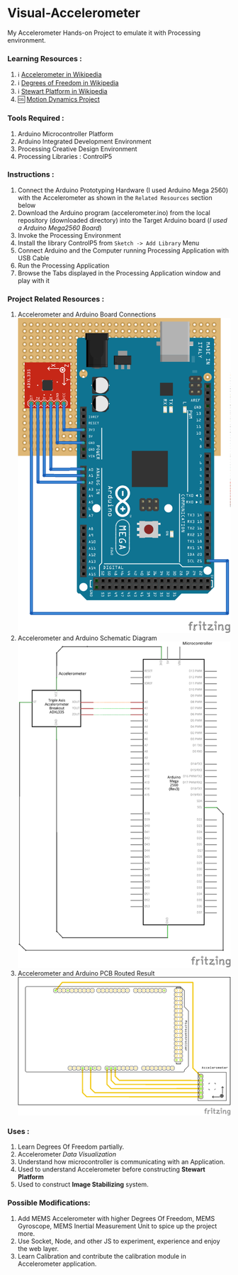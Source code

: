 Visual-Accelerometer
====================

My Accelerometer Hands-on Project to emulate it with Processing environment.

### Learning Resources :

1. :information_source:		[Accelerometer in Wikipedia](https://en.wikipedia.org/wiki/Accelerometer)
2. :information_source:		[Degrees of Freedom in Wikipedia](https://en.wikipedia.org/wiki/Degrees_of_freedom_%28mechanics%29)
3. :information_source:		[Stewart Platform in Wikipedia](https://en.wikipedia.org/wiki/Stewart_platform)
4. :cool:	[Motion Dynamics Project](http://www.fullmotiondynamics.com/)

### Tools Required :

1. Arduino Microcontroller Platform
2. Arduino Integrated Development Environment
3. Processing Creative Design Environment
4. Processing Libraries : ControlP5

### Instructions :

1. Connect the Arduino Prototyping Hardware (I used Arduino Mega 2560) with the Accelerometer as shown in the `Related Resources` section below
2. Download the Arduino program (accelerometer.ino) from the local repository (downloaded directory) into the Target Arduino board (_I used a Arduino Mega2560 Board_)
3. Invoke the Processing Environment
4. Install the library ControlP5 from `Sketch -> Add Library` Menu
5. Connect Arduino and the Computer running Processing Application with USB Cable
6. Run the Processing Application
7. Browse the Tabs displayed in the Processing Application window and play with it

### Project Related Resources :

1. Accelerometer and Arduino Board Connections ![Accelerometer & Arduino Board Connections](/Accelerometer_bb.png)
2. Accelerometer and Arduino Schematic Diagram ![Accelerometer & Arduino Schematic Diagram](/Accelerometer_schem.png)
3. Accelerometer and Arduino PCB Routed Result ![Accelerometer & Arduino PCB Routed Result](/Accelerometer_pcb.png)

### Uses :

1. Learn Degrees Of Freedom partially.
2. Accelerometer *Data Visualization*
3. Understand how microcontroller is communicating with an Application.
4. Used to understand Accelerometer before constructing **Stewart Platform**
5. Used to construct **Image Stabilizing** system.

### Possible Modifications:

1. Add  MEMS Accelerometer with higher Degrees Of Freedom, MEMS Gyroscope, MEMS Inertial Measurement Unit to spice up the project more.
2. Use Socket, Node, and other JS to experiment, experience and enjoy the web layer.
3. Learn Calibration and contribute the calibration module in Accelerometer application.

